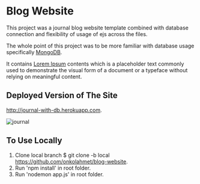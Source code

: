 # Blog Website
This project was a journal blog website template combined with database connection and flexibility of usage of ejs across the files.

The whole point of this project was to be more familiar with database usage specifically [MongoDB](https://www.mongodb.com).

It contains [Lorem Ipsum](https://www.lipsum.com) contents which is a placeholder text commonly used to demonstrate the visual form of a document or a typeface without relying on meaningful content. 

## Deployed Version of The Site
http://journal-with-db.herokuapp.com.

![journal](https://user-images.githubusercontent.com/62245004/98367951-8de08300-2047-11eb-884b-e86e68c787af.png)

## To Use Locally
1. Clone local branch $ git clone -b local https://github.com/onkolahmet/blog-website.
2. Run 'npm install' in root folder.
3. Run 'nodemon app.js' in root folder.
